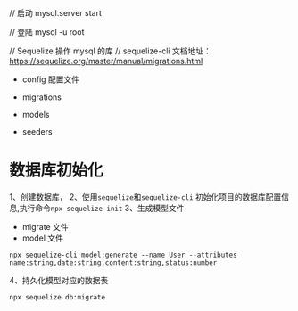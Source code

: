 // 启动
mysql.server start

// 登陆
mysql -u root

// Sequelize 操作 mysql 的库
// sequelize-cli 文档地址：https://sequelize.org/master/manual/migrations.html

- config 配置文件

- migrations

- models

- seeders

# 数据库初始化

1、创建数据库，
2、使用`sequelize`和`sequelize-cli` 初始化项目的数据库配置信息,执行命令`npx sequelize init`
3、生成模型文件

- migrate 文件
- model 文件

```
npx sequelize-cli model:generate --name User --attributes name:string,date:string,content:string,status:number
```

4、持久化模型对应的数据表

```
npx sequelize db:migrate
```
